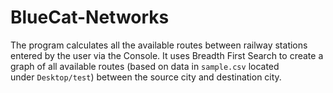 # BlueCat-Networks

The program calculates all the available routes between railway stations entered by the user via the Console. 
It uses Breadth First Search to create a graph of all available routes (based on data in `sample.csv` located  
under `Desktop/test`) between the source city and destination city.
